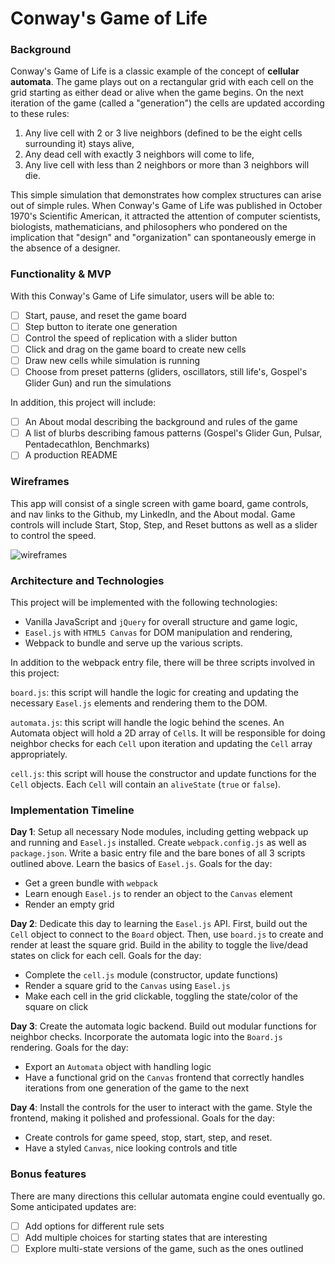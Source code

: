# Conway's Game of Life

### Background

Conway's Game of Life is a classic example of the concept of **cellular automata**.  The game plays out on a rectangular grid with each cell on the grid starting as either dead or alive when the game begins. On the next iteration of the game (called a "generation") the cells are updated according to these rules:


1) Any live cell with 2 or 3 live neighbors (defined to be the eight cells surrounding it) stays alive,
2) Any dead cell with exactly 3 neighbors will come to life,
3) Any live cell with less than 2 neighbors or more than 3 neighbors will die.


This simple simulation that demonstrates how complex structures can arise out of simple rules. When Conway's Game of Life was published in October 1970's Scientific American, it attracted the attention of computer scientists, biologists, mathematicians, and philosophers who pondered on the implication that "design" and "organization" can spontaneously emerge in the absence of a designer.

### Functionality & MVP  

With this Conway's Game of Life simulator, users will be able to:

- [ ] Start, pause, and reset the game board
- [ ] Step button to iterate one generation
- [ ] Control the speed of replication with a slider button
- [ ] Click and drag on the game board to create new cells
- [ ] Draw new cells while simulation is running
- [ ] Choose from preset patterns (gliders, oscillators, still life's, Gospel's Glider Gun) and run the simulations

In addition, this project will include:

- [ ] An About modal describing the background and rules of the game
- [ ] A list of blurbs describing famous patterns (Gospel's Glider Gun, Pulsar, Pentadecathlon, Benchmarks)
- [ ] A production README

### Wireframes

This app will consist of a single screen with game board, game controls, and nav links to the Github, my LinkedIn,
and the About modal.  Game controls will include Start, Stop, Step, and Reset buttons as well as a slider to control the speed.

![wireframes](wireframes/conway_game_of_life.png)

### Architecture and Technologies

This project will be implemented with the following technologies:

- Vanilla JavaScript and `jQuery` for overall structure and game logic,
- `Easel.js` with `HTML5 Canvas` for DOM manipulation and rendering,
- Webpack to bundle and serve up the various scripts.

In addition to the webpack entry file, there will be three scripts involved in this project:

`board.js`: this script will handle the logic for creating and updating the necessary `Easel.js` elements and rendering them to the DOM.

`automata.js`: this script will handle the logic behind the scenes.  An Automata object will hold a 2D array of `Cell`s.  It will be responsible for doing neighbor checks for each `Cell` upon iteration and updating the `Cell` array appropriately.

`cell.js`: this script will house the constructor and update functions for the `Cell` objects.  Each `Cell` will contain an `aliveState` (`true` or `false`).

### Implementation Timeline

**Day 1**: Setup all necessary Node modules, including getting webpack up and running and `Easel.js` installed.  Create `webpack.config.js` as well as `package.json`.  Write a basic entry file and the bare bones of all 3 scripts outlined above.  Learn the basics of `Easel.js`.  Goals for the day:

- Get a green bundle with `webpack`
- Learn enough `Easel.js` to render an object to the `Canvas` element
- Render an empty grid

**Day 2**: Dedicate this day to learning the `Easel.js` API.  First, build out the `Cell` object to connect to the `Board` object. Then, use `board.js` to create and render at least the square grid. Build in the ability to toggle the live/dead states on click for each cell.  Goals for the day:

- Complete the `cell.js` module (constructor, update functions)
- Render a square grid to the `Canvas` using `Easel.js`
- Make each cell in the grid clickable, toggling the state/color of the square on click


**Day 3**: Create the automata logic backend.  Build out modular functions for neighbor checks. Incorporate the automata logic into the `Board.js` rendering.  Goals for the day:

- Export an `Automata` object with handling logic
- Have a functional grid on the `Canvas` frontend that correctly handles iterations from one generation of the game to the next


**Day 4**: Install the controls for the user to interact with the game.  Style the frontend, making it polished and professional.  Goals for the day:

- Create controls for game speed, stop, start, step, and reset.
- Have a styled `Canvas`, nice looking controls and title

### Bonus features

There are many directions this cellular automata engine could eventually go.  Some anticipated updates are:

- [ ] Add options for different rule sets
- [ ] Add multiple choices for starting states that are interesting
- [ ] Explore multi-state versions of the game, such as the ones outlined
